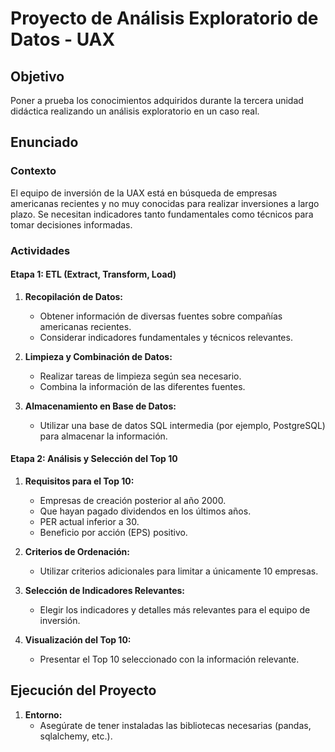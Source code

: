 # Proyecto de Análisis Exploratorio de Datos - UAX

## Objetivo
Poner a prueba los conocimientos adquiridos durante la tercera unidad didáctica realizando un análisis exploratorio en un caso real.

## Enunciado

### Contexto
El equipo de inversión de la UAX está en búsqueda de empresas americanas recientes y no muy conocidas para realizar inversiones a largo plazo. Se necesitan indicadores tanto fundamentales como técnicos para tomar decisiones informadas.

### Actividades
#### Etapa 1: ETL (Extract, Transform, Load)
1. **Recopilación de Datos:**
   - Obtener información de diversas fuentes sobre compañías americanas recientes.
   - Considerar indicadores fundamentales y técnicos relevantes.

2. **Limpieza y Combinación de Datos:**
   - Realizar tareas de limpieza según sea necesario.
   - Combina la información de las diferentes fuentes.

3. **Almacenamiento en Base de Datos:**
   - Utilizar una base de datos SQL intermedia (por ejemplo, PostgreSQL) para almacenar la información.

#### Etapa 2: Análisis y Selección del Top 10
1. **Requisitos para el Top 10:**
   - Empresas de creación posterior al año 2000.
   - Que hayan pagado dividendos en los últimos años.
   - PER actual inferior a 30.
   - Beneficio por acción (EPS) positivo.

2. **Criterios de Ordenación:**
   - Utilizar criterios adicionales para limitar a únicamente 10 empresas.

3. **Selección de Indicadores Relevantes:**
   - Elegir los indicadores y detalles más relevantes para el equipo de inversión.

4. **Visualización del Top 10:**
   - Presentar el Top 10 seleccionado con la información relevante.

## Ejecución del Proyecto
1. **Entorno:**
   - Asegúrate de tener instaladas las bibliotecas necesarias (pandas, sqlalchemy, etc.).



